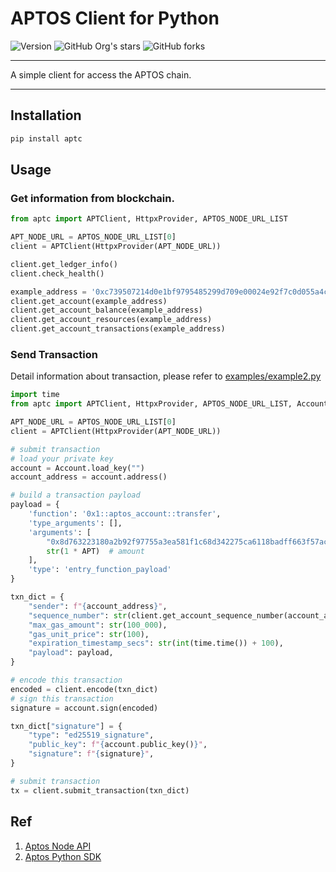 # APTOS Client for Python

![Version](https://img.shields.io/badge/aptc-v0.0.1-green)
![GitHub Org's stars](https://img.shields.io/github/stars/ackness/aptc?style=social)
![GitHub forks](https://img.shields.io/github/forks/ackness/aptc?style=social)

[//]: # (![Pypi]&#40;https://img.shields.io/pypi/dm/aptc&#41;)

---

A simple client for access the APTOS chain.

---

## Installation

```bash
pip install aptc
```

## Usage

### Get information from blockchain.

```python
from aptc import APTClient, HttpxProvider, APTOS_NODE_URL_LIST

APT_NODE_URL = APTOS_NODE_URL_LIST[0]
client = APTClient(HttpxProvider(APT_NODE_URL))

client.get_ledger_info()
client.check_health()

example_address = '0xc739507214d0e1bf9795485299d709e00024e92f7c0d055a4c2c39717882bdfd'
client.get_account(example_address)
client.get_account_balance(example_address)
client.get_account_resources(example_address)
client.get_account_transactions(example_address)
```

### Send Transaction

Detail information about transaction, please refer to [examples/example2.py](https://github.com/ackness/aptc/examples/example2.py)

```python
import time
from aptc import APTClient, HttpxProvider, APTOS_NODE_URL_LIST, Account, APT

APT_NODE_URL = APTOS_NODE_URL_LIST[0]
client = APTClient(HttpxProvider(APT_NODE_URL))

# submit transaction
# load your private key
account = Account.load_key("")
account_address = account.address()

# build a transaction payload
payload = {
    'function': '0x1::aptos_account::transfer',
    'type_arguments': [],
    'arguments': [
        "0x8d763223180a2b92f97755a3ea581f1c68d342275ca6118badff663f57aca7a5",  # receiver
        str(1 * APT)  # amount
    ],
    'type': 'entry_function_payload'
}

txn_dict = {
    "sender": f"{account_address}",
    "sequence_number": str(client.get_account_sequence_number(account_address)),
    "max_gas_amount": str(100_000),
    "gas_unit_price": str(100),
    "expiration_timestamp_secs": str(int(time.time()) + 100),
    "payload": payload,
}

# encode this transaction
encoded = client.encode(txn_dict)
# sign this transaction
signature = account.sign(encoded)

txn_dict["signature"] = {
    "type": "ed25519_signature",
    "public_key": f"{account.public_key()}",
    "signature": f"{signature}",
}

# submit transaction
tx = client.submit_transaction(txn_dict)
```


## Ref

1. [Aptos Node API](https://fullnode.devnet.aptoslabs.com/v1/spec#/)
2. [Aptos Python SDK](https://github.com/aptos-labs/aptos-core/blob/main/ecosystem/python/sdk/README.md)
